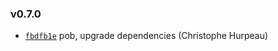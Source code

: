 ### v0.7.0

- [`fbdfb1e`](https://github.com/alpjs/alp-node/commit/fbdfb1e735d055719f50123acfeb1a232705d6d4) pob, upgrade dependencies (Christophe Hurpeau)
